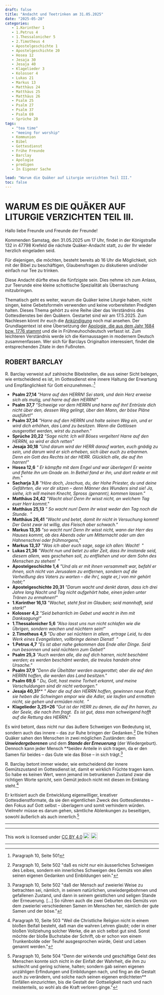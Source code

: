 ```yaml
---
draft: false
title: "Andacht und Teetrinken am 31.05.2025"
date: "2025-05-28"
categories:
   - 1.Korinther 1
   - 1.Petrus 4
   - 1.Thessalonicher 5
   - 2.Timotheus 4
   - Apostelgeschichte 1
   - Apostelgeschichte 20
   - Hosea 12
   - Jesaja 30
   - Jesaja 40
   - Klagelieder 3
   - Kolosser 4
   - Lukas 21
   - Markus 13
   - Matthäus 24
   - Matthäus 25
   - Matthäus 26
   - Psalm 25
   - Psalm 27
   - Psalm 37
   - Psalm 69
   - Sprüche 20
tags:
   - "tea time"
   - "meeing for worship"
   - Kommunion
   - Bibel
   - Gottesdienst
   - Frühe Freunde
   - Barclay
   - Apologie
   - predigen
   - In Eigener Sache

lead: "Warum die Quäker auf Liturgie verzichten Teil III."
toc: false
---
```



WARUM ES DIE QUÄKER AUF LITURGIE VERZICHTEN TEIL III.
=====================================================

Hallo liebe Freunde und Freunde der Freunde!

Kommenden Samstag, den 31.05.2025 um 17 Uhr, findet in der Königstraße 132 in 47798 Krefeld die nächste Quäker-Andacht statt, zu der Ihr wieder herzlich eingeladen seid.

Für diejenigen, die möchten, besteht bereits ab 16 Uhr die Möglichkeit, sich mit der Bibel zu beschäftigen, Glaubensfragen zu diskutieren und/oder einfach nur Tee zu trinken.

Diese Andacht dürfte etwa die fünfzigste sein. Dies nehme ich zum Anlass, zur Teerunde eine kleine schottische Spezialität als Überraschung mitzubringen.

Thematisch geht es weiter, warum die Quäker keine Liturgie haben, nicht singen, keine Gebetsformeln verwenden und keine vorbereiteten Predigten halten. Dieses Thema gehört zu eine Reihe über das Verständnis des Gottesdienstes bei den Quäkern. Gestartet sind wir am 17.5.2025. Zum Nachlesen könnt ihr euch die [Ankündigung](https://quaker-kr.de/post/2025/05-03-gottesdiest/) noch mal ansehen. Der Grundlagentext ist eine Übersetzung der [Apologie, die aus dem Jahr 1684 bzw. 1776 stammt](https://apologie.the-independent-friend.de/) und die in Frühneuhochdeutsch verfasst ist. Zum leichteren Verständnis werde ich die Kernaussagen in modernem Deutsch zusammenfassen. Wer sich für Barclays Originalton interessiert, findet die entsprechenden Zitate in den Fußnoten.

ROBERT BARCLAY
--------------

R. Barclay verweist auf zahlreiche Bibelstellen, die aus seiner Sicht belegen, wie entscheidend es ist, im Gottesdienst eine innere Haltung der Erwartung und Empfänglichkeit für Gott einzunehmen.:[^foot-031]


- **Psalm 27,14** *"Harre auf den HERRN! Sei stark, und dein Herz erweise sich als mutig, und harre auf den HERRN!"*
- **Psalm 37,7** *"Schweige vor dem HERRN und harre auf ihn! Entrüste dich nicht über den, dessen Weg gelingt, über den Mann, der böse Pläne ausführt!"*
- **Psalm 37,34** *"Harre auf den HERRN und halte seinen Weg ein, und er wird dich erhöhen, das Land zu besitzen. Wenn die Gottlosen ausgerottet werden, wirst du zusehen."*
- **Sprüche 20,22** *"Sage nicht: Ich will Böses vergelten! Harre auf den HERRN, so wird er dich retten"*
- **Jesaja 30,18** *"Und darum wird der HERR darauf warten, euch gnädig zu sein, und darum wird er sich erheben, sich über euch zu erbarmen. Denn ein Gott des Rechts ist der HERR. Glücklich alle, die auf ihn harren!"*
- **Hosea 12,6** *" Er kämpfte mit dem Engel und war überlegen! Er weinte und flehte ihn um Gnade an. In Bethel fand er ihn, und dort redete er mit ihm."*
- **Sacharja 3,8** *"Höre doch, Joschua, du, der Hohe Priester, du und deine Gefährten, die vor dir sitzen – denn Männer des Wunders sind sie! Ja, siehe, ich will meinen Knecht, Spross ⟨genannt⟩, kommen lassen."*
- **Matthäus 24,42** *"Wacht also! Denn ihr wisst nicht, an welchem Tag euer Herr kommt."*
- **Matthäus 25,13** *" So wacht nun! Denn ihr wisst weder den Tag noch die Stunde. "*
- **Matthäus 26,41** *"Wacht und betet, damit ihr nicht in Versuchung kommt! Der Geist zwar ist willig, das Fleisch aber schwach."*
- **Markus 13,35** *"so wacht nun! Denn ihr wisst nicht, wann der Herr des Hauses kommt, ob des Abends oder um Mitternacht oder um den Hahnenschrei oder frühmorgens,"*
- **Markus 13,37** *"Was ich aber euch sage, sage ich allen: Wacht! "*
- **Lukas 21,36** *"Wacht nun und betet zu aller Zeit, dass ihr imstande seid, diesem allem, was geschehen soll, zu entfliehen und vor dem Sohn des Menschen zu stehen! "*
- **Apostelgeschichte 1,4** *"Und als er mit ihnen versammelt war, befahl er ihnen, sich nicht von Jerusalem zu entfernen, sondern auf die Verheißung des Vaters zu warten – die ihr⟨, sagte er,⟩ von mir gehört habt;"*
- **Apostelgeschichte 20,31** *"Darum wacht und denkt daran, dass ich drei Jahre lang Nacht und Tag nicht aufgehört habe, einen jeden unter Tränen zu ermahnen!"*
- **1.Korinther 16,13** *"Wachet, steht fest im Glauben; seid mannhaft, seid stark!"*
- **Kolosser 4,2** *"Seid beharrlich im Gebet und wacht in ihm mit Danksagung!"*
- **1.Thessalonicher 5,6** *"Also lasst uns nun nicht schlafen wie die Übrigen, sondern wachen und nüchtern sein!"*
- **2.Timotheus 4,5** *"Du aber sei nüchtern in allem, ertrage Leid, tu das Werk eines Evangelisten, vollbringe deinen Dienst! "*
- **1.Petrus 4,7** *"Es ist aber nahe gekommen das Ende aller Dinge. Seid nun besonnen und seid nüchtern zum Gebet!"*
- **Psalm 25,3** *"Auch werden alle, die auf dich harren, nicht beschämt werden; es werden beschämt werden, die treulos handeln ohne Ursache."*
- **Psalm 37,9** *"Denn die Übeltäter werden ausgerottet; aber die auf den HERRN hoffen, die werden das Land besitzen."*
- **Psalm 69,6** *" Du, Gott, hast meine Torheit erkannt, und meine Verschuldungen sind dir nicht verborgen."*
- **Jesaja 40,31**** *" Aber die auf den HERRN hoffen, gewinnen neue Kraft; sie heben die Schwingen empor wie die Adler, sie laufen und ermatten nicht, sie gehen und ermüden nicht. "*
- **Klagelieder 3,25+26** *"Gut ist der HERR zu denen, die auf ihn harren, zu der Seele, die nach ihm fragt. Es ist gut, dass man schweigend hofft auf die Rettung des HERRN."*

Es wird betont, dass nicht nur das äußere Schweigen von Bedeutung ist, sondern auch das innere – das zur Ruhe bringen der Gedanken.[^foot-027] Die frühen Quäker sahen den Menschen in zwei möglichen Zuständen: dem ***Unwiedergeborenen*** und dem ***Stande der Erneuerung*** (der Wiedergeburt). Dennoch kann jeder Mensch **beidev Anteile in sich tragen, da er den Samen für beides – das Gute wie das Böse – in sich trägt.[^foot-028]


R. Barclay betont immer wieder, wie entscheidend der innere Gemütszustand im Gottesdienst ist, damit er wirklich Früchte tragen kann. So habe es keinen Wert, wenn jemand im betrunkenen Zustand zwar die richtigen Worte spricht, sein Gemüt jedoch nicht mit diesen im Einklang steht.[^foot-029]

Er kritisiert auch die Entwicklung eigenwilliger, kreativer Gottesdienstformate, da sie den eigentlichen Zweck des Gottesdienstes – den Fokus auf Gott selbst – überlagern und somit verhindern würden. Vielmehr müsse es darum gehen, sämtliche Ablenkungen zu beseitigen, sowohl äußerlich als auch innerlich.[^foot-030]

---


[^foot-027]: Paragraph 10, Seite 502 "daß es nicht nur ein äusserliches Schweigen des
Leibes, sondern ein innerliches Schweigen des Gemüts
von allen seinen eigenen Gedanken und Einbildungen
sein."

[^foot-028]: Paragraph 10, Seite 502 "daß der Mensch auf zweierlei Weise zu betrachten
sei, nämlich, in seinem natürlichen, unwiedergebohrnen
und gefallenen Zustand, und dann in seinem
geistlichen und seligen Stande der Erneuerung.
[...] So rühren auch
die zwei Geburten des Gemüts von dem zweierlei
verschiedenen Samen im Menschen her,
nämlich der gute Samen und der böse."

[^foot-029]: Paragraph 10, Seite 503 "Weil die
Christliche Religion nicht in einem bloßen Beifall besteht,
daß man die wahren Lehren glaubt; oder in
einer bloßen Vollziehung solcher Werke, die an sich
selbst gut sind. Sonst möchte der bloße Buchstabe
der Schrift, ob er schon von einem Trunkenbolde oder
Teufel ausgesprochen würde, Geist und Leben genannt
werden."

[^foot-030]: Paragraph 10, Seite 504 "Denn der wirkende und geschäftige Geist
des Menschen konnte sich nicht in der Einfalt der Wahrheit,
die ihm zu schlecht und gering schiene, halten;
sondern gab seinen eigenen unzähligen Erfindungen und
Einbildungen nach, und fing an die Gestalt auch zu verändern,
und solche nach seinen eigenen erdichteten**
Einfällen einzurichten, bis die Gestalt der Gottseligkeit
nach und nach meistenteils, so wohl als die Kraft
verloren ginge."


[^foot-031]: Paragraph 10, Seite 501

---

<p xmlns:cc="http://creativecommons.org/ns#" >This work is licensed under <a href="https://creativecommons.org/licenses/by/4.0/?ref=chooser-v1" target="\_blank" rel="license noopener noreferrer" style="display:inline-block;">CC BY 4.0<img style="height:22px!important;margin-left:3px;vertical-align:text-bottom;" src="https://mirrors.creativecommons.org/presskit/icons/cc.svg?ref=chooser-v1" alt=""><img style="height:22px!important;margin-left:3px;vertical-align:text-bottom;" src="https://mirrors.creativecommons.org/presskit/icons/by.svg?ref=chooser-v1" alt=""></a></p>

---